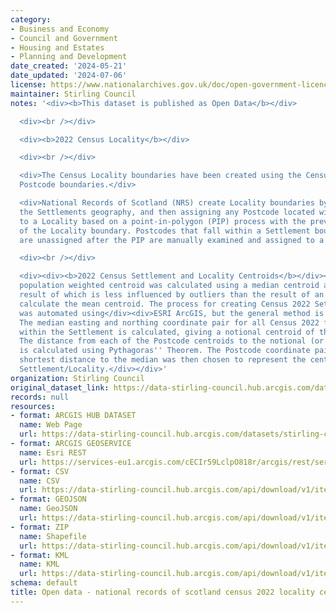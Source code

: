 ```yaml
---
category:
- Business and Economy
- Council and Government
- Housing and Estates
- Planning and Development
date_created: '2024-05-21'
date_updated: '2024-07-06'
license: https://www.nationalarchives.gov.uk/doc/open-government-licence/version/3/
maintainer: Stirling Council
notes: '<div><b>This dataset is published as Open Data</b></div>

  <div><br /></div>

  <div><b>2022 Census Locality</b></div>

  <div><br /></div>

  <div>The Census Locality boundaries have been created using the Census 2022 frozen
  Postcode boundaries.</div>

  <div>National Records of Scotland (NRS) create Locality boundaries by first creating
  the Settlements geography, and then assigning any Postcode located within a Settlement
  to a Locality based on a point-in-polygon (PIP) process with the previous version
  of the Locality boundary. Postcodes that fall within a Settlement boundary that
  are unassigned after the PIP are manually examined and assigned to a Locality.</div>

  <div><br /></div>

  <div><div><b>2022 Census Settlement and Locality Centroids</b></div><div><br /></div><div>Each
  population weighted centroid was calculated using a median centroid algorithm, the
  result of which is less influenced by outliers than the result of an algorithm to
  calculate the mean centroid. The process for creating Census 2022 Settlements centroids
  was automated using</div><div>ESRI ArcGIS, but the general method is as follows.
  The median easting and northing coordinate pair for all Census 2022 frozen</div><div>Postcodes
  within the Settlement is calculated, giving a notional centroid of the Settlement.
  The distance from each of the Postcode centroids to the notional (or median) centroid
  is calculated using Pythagoras'' Theorem. The Postcode coordinate pair with the
  shortest distance to the median was then chosen to represent the centroid of the
  Settlement/Locality.</div></div>'
organization: Stirling Council
original_dataset_link: https://data-stirling-council.hub.arcgis.com/datasets/stirling-council::open-data-national-records-of-scotland-census-2022-locality-centroids
records: null
resources:
- format: ARCGIS HUB DATASET
  name: Web Page
  url: https://data-stirling-council.hub.arcgis.com/datasets/stirling-council::open-data-national-records-of-scotland-census-2022-locality-centroids
- format: ARCGIS GEOSERVICE
  name: Esri REST
  url: https://services-eu1.arcgis.com/cECIr59LclpO818r/arcgis/rest/services/census_locality_centroids/FeatureServer/8
- format: CSV
  name: CSV
  url: https://data-stirling-council.hub.arcgis.com/api/download/v1/items/ab009b4b74534861933f6833b84d2b6f/csv?layers=8
- format: GEOJSON
  name: GeoJSON
  url: https://data-stirling-council.hub.arcgis.com/api/download/v1/items/ab009b4b74534861933f6833b84d2b6f/geojson?layers=8
- format: ZIP
  name: Shapefile
  url: https://data-stirling-council.hub.arcgis.com/api/download/v1/items/ab009b4b74534861933f6833b84d2b6f/shapefile?layers=8
- format: KML
  name: KML
  url: https://data-stirling-council.hub.arcgis.com/api/download/v1/items/ab009b4b74534861933f6833b84d2b6f/kml?layers=8
schema: default
title: Open data - national records of scotland census 2022 locality centroids
---
```

